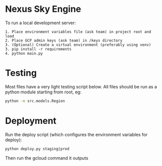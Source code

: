 # Nexus Sky Engine

To run a local development server:
```
1. Place environment variables file (ask team) in project root and load
2. Place GCP admin keys (ask team) in /keys directory
3. (Optional) Create a virtual environment (preferably using venv)
3. pip install -r requirements
4. python main.py
```

# Testing

Most files have a very light testing script below. All files should be run as a python module starting from root, eg:

```bash
python -m src.models.Region
```

# Deployment

Run the deploy script (which configures the environment variables for deploy):

```
python deploy.py staging|prod
```
Then run the gcloud command it outputs

